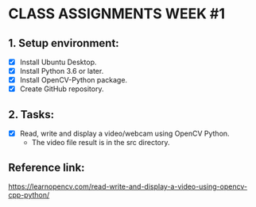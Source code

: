 # CLASS ASSIGNMENTS WEEK #1

## 1. Setup environment:
- [x] Install Ubuntu Desktop.
- [x] Install Python 3.6 or later.
- [x] Install OpenCV-Python package.
- [x] Create GitHub repository.

## 2. Tasks:
- [x] Read, write and display a video/webcam using OpenCV Python.
    - The video file result is in the src directory.

## Reference link:
https://learnopencv.com/read-write-and-display-a-video-using-opencv-cpp-python/
